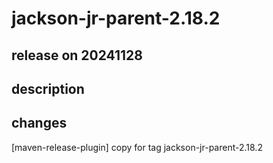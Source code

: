 # jackson-jr-parent-2.18.2

## release on 20241128
## description
## changes
[maven-release-plugin] copy for tag jackson-jr-parent-2.18.2

